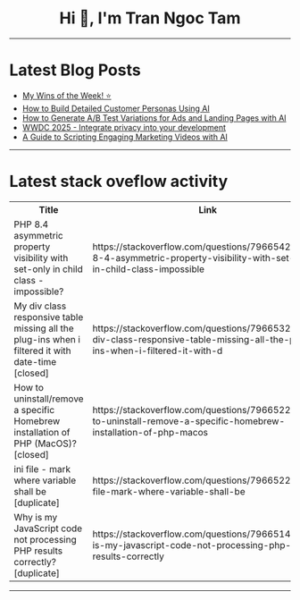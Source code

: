 <h1 align="center">Hi 👋, I'm Tran Ngoc Tam</h1>

---

# Latest Blog Posts 
<!-- BLOG-POST-LIST:START -->
- [My Wins of the Week! ⭐](https://dev.to/anitaolsen/my-wins-of-the-week-4nk4)
- [How to Build Detailed Customer Personas Using AI](https://dev.to/mikuiwai/how-to-build-detailed-customer-personas-using-ai-l2n)
- [How to Generate A/B Test Variations for Ads and Landing Pages with AI](https://dev.to/mikuiwai/how-to-generate-ab-test-variations-for-ads-and-landing-pages-with-ai-2idm)
- [WWDC 2025 - Integrate privacy into your development](https://dev.to/softwaretechpro/wwdc-2025-integrate-privacy-into-your-development-45jf)
- [A Guide to Scripting Engaging Marketing Videos with AI](https://dev.to/mikuiwai/a-guide-to-scripting-engaging-marketing-videos-with-ai-33bn)
<!-- BLOG-POST-LIST:END -->

---

# Latest stack oveflow activity
<table>
  <tr><th>Title</th><th>Link</th></tr>
  <!-- STACKOVERFLOW:START --><tr><td>PHP 8.4 asymmetric property visibility with set-only in child class - impossible?</td><td>https://stackoverflow.com/questions/79665421/php-8-4-asymmetric-property-visibility-with-set-only-in-child-class-impossible</td></tr><tr><td>My div class responsive table missing all the plug-ins when i filtered it with date-time [closed]</td><td>https://stackoverflow.com/questions/79665328/my-div-class-responsive-table-missing-all-the-plug-ins-when-i-filtered-it-with-d</td></tr><tr><td>How to uninstall/remove a specific Homebrew installation of PHP &lpar;MacOS&rpar;? [closed]</td><td>https://stackoverflow.com/questions/79665226/how-to-uninstall-remove-a-specific-homebrew-installation-of-php-macos</td></tr><tr><td>ini file - mark where variable shall be [duplicate]</td><td>https://stackoverflow.com/questions/79665222/ini-file-mark-where-variable-shall-be</td></tr><tr><td>Why is my JavaScript code not processing PHP results correctly? [duplicate]</td><td>https://stackoverflow.com/questions/79665149/why-is-my-javascript-code-not-processing-php-results-correctly</td></tr><!-- STACKOVERFLOW:END -->
</table>

---


